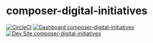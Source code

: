 # composer-digital-initiatives

[![CircleCI](https://circleci.com/gh/cainaru/composer-digital-initiatives.svg?style=shield)](https://circleci.com/gh/cainaru/composer-digital-initiatives)
[![Dashboard composer-digital-initiatives](https://img.shields.io/badge/dashboard-composer_digital_initiatives-yellow.svg)](https://dashboard.pantheon.io/sites/3d35643a-2d94-44d8-ac78-4f1526e12dcf#dev/code)
[![Dev Site composer-digital-initiatives](https://img.shields.io/badge/site-composer_digital_initiatives-blue.svg)](http://dev-composer-digital-initiatives.pantheonsite.io/)